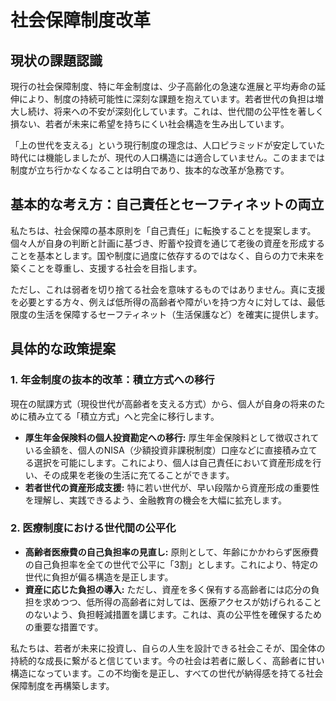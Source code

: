# 社会保障制度改革

## 現状の課題認識

現行の社会保障制度、特に年金制度は、少子高齢化の急速な進展と平均寿命の延伸により、制度の持続可能性に深刻な課題を抱えています。若者世代の負担は増大し続け、将来への不安が深刻化しています。これは、世代間の公平性を著しく損ない、若者が未来に希望を持ちにくい社会構造を生み出しています。

「上の世代を支える」という現行制度の理念は、人口ピラミッドが安定していた時代には機能しましたが、現代の人口構造には適合していません。このままでは制度が立ち行かなくなることは明白であり、抜本的な改革が急務です。

## 基本的な考え方：自己責任とセーフティネットの両立

私たちは、社会保障の基本原則を「自己責任」に転換することを提案します。個々人が自身の判断と計画に基づき、貯蓄や投資を通じて老後の資産を形成することを基本とします。国や制度に過度に依存するのではなく、自らの力で未来を築くことを尊重し、支援する社会を目指します。

ただし、これは弱者を切り捨てる社会を意味するものではありません。真に支援を必要とする方々、例えば低所得の高齢者や障がいを持つ方々に対しては、最低限度の生活を保障するセーフティネット（生活保護など）を確実に提供します。

## 具体的な政策提案

### 1. 年金制度の抜本的改革：積立方式への移行

現在の賦課方式（現役世代が高齢者を支える方式）から、個人が自身の将来のために積み立てる「積立方式」へと完全に移行します。

*   **厚生年金保険料の個人投資勘定への移行:** 厚生年金保険料として徴収されている金額を、個人のNISA（少額投資非課税制度）口座などに直接積み立てる選択を可能にします。これにより、個人は自己責任において資産形成を行い、その成果を老後の生活に充てることができます。
*   **若者世代の資産形成支援:** 特に若い世代が、早い段階から資産形成の重要性を理解し、実践できるよう、金融教育の機会を大幅に拡充します。

### 2. 医療制度における世代間の公平化

*   **高齢者医療費の自己負担率の見直し:** 原則として、年齢にかかわらず医療費の自己負担率を全ての世代で公平に「3割」とします。これにより、特定の世代に負担が偏る構造を是正します。
*   **資産に応じた負担の導入:** ただし、資産を多く保有する高齢者には応分の負担を求めつつ、低所得の高齢者に対しては、医療アクセスが妨げられることのないよう、負担軽減措置を講じます。これは、真の公平性を確保するための重要な措置です。

私たちは、若者が未来に投資し、自らの人生を設計できる社会こそが、国全体の持続的な成長に繋がると信じています。今の社会は若者に厳しく、高齢者に甘い構造になっています。この不均衡を是正し、すべての世代が納得感を持てる社会保障制度を再構築します。